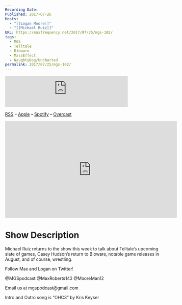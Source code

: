 ```yaml
---
Recording Date: 
Published: 2017-07-26
Hosts:
  - "[[Logan Moore]]"
  - "[[Michael Ruiz]]"
URL: https://maxfrequency.net/2017/07/25/mgs-102/
tags:
  - MGS
  - Telltale
  - Bioware
  - MassEffect
  - NaughtyDog/Uncharted
permalink: 2017/07/25/mgs-102/
---
```

<iframe src="https://podcasters.spotify.com/pod/show/millennialgamingspeak/embed/episodes/Episode-102-Too-Many-August-Releases-e1adhqf/a-a6ts41h" height="102px" width="400px" frameborder="0" scrolling="no"></iframe>

[RSS](https://anchor.fm/s/74aa3858/podcast/rss) – [Apple](https://podcasts.apple.com/us/podcast/episode-3-gdc-wrap-up/id1000915981?i=1000542222515) – [Spotify](https://open.spotify.com/episode/7wePXT4Bt22LWifVLx3n8y) – [Overcast](https://overcast.fm/+EtIgeWxEU)

<div class=iframe-container>
<iframe width="560" height="315" src="https://www.youtube-nocookie.com/embed/48KMQHW1MK4?si=fFOcSTsda0rSTHPk" title="YouTube video player" frameborder="0" allow="accelerometer; autoplay; clipboard-write; encrypted-media; gyroscope; picture-in-picture; web-share" allowfullscreen></iframe>
</div>

# Show Description

Michael Ruiz returns to the show this week to talk about Telltale’s upcoming slate of games, Casey Hudson’s return to Bioware, notable game releases in August, and of course, wrestling.

Follow Max and Logan on Twitter!

@MGSpodcast
@MaxRoberts143
@MooreMan12

Email us at mgspodcast@gmail.com

Intro and Outro song is “OHC3” by Kris Keyser
